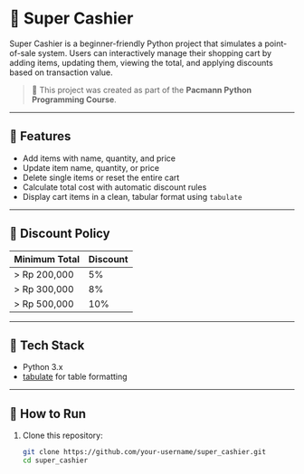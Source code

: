 # 🧾 Super Cashier

Super Cashier is a beginner-friendly Python project that simulates a point-of-sale system. Users can interactively manage their shopping cart by adding items, updating them, viewing the total, and applying discounts based on transaction value.

> 🏫 This project was created as part of the **Pacmann Python Programming Course**.

---

## 📌 Features

- Add items with name, quantity, and price
- Update item name, quantity, or price
- Delete single items or reset the entire cart
- Calculate total cost with automatic discount rules
- Display cart items in a clean, tabular format using `tabulate`

---

## 🛒 Discount Policy

| Minimum Total | Discount |
|---------------|----------|
| > Rp 200,000  | 5%       |
| > Rp 300,000  | 8%       |
| > Rp 500,000  | 10%      |

---

## 🧠 Tech Stack

- Python 3.x
- [tabulate](https://pypi.org/project/tabulate/) for table formatting

---

## 🚀 How to Run

1. Clone this repository:
   ```bash
   git clone https://github.com/your-username/super_cashier.git
   cd super_cashier
